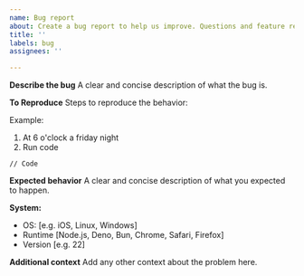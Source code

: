 ```yaml
---
name: Bug report
about: Create a bug report to help us improve. Questions and feature requests should be posted on the Discussions-page.
title: ''
labels: bug
assignees: ''

---
```


**Describe the bug**
A clear and concise description of what the bug is.

**To Reproduce**
Steps to reproduce the behavior:

Example: 
1. At 6 o'clock a friday night
2. Run code
```
// Code
```

**Expected behavior**
A clear and concise description of what you expected to happen.

**System:**
 - OS: [e.g. iOS, Linux, Windows]
 - Runtime [Node.js, Deno, Bun, Chrome, Safari, Firefox]
 - Version [e.g. 22]

**Additional context**
Add any other context about the problem here.
